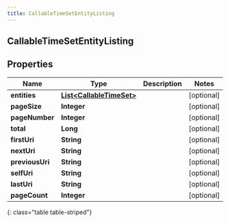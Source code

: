 ```yaml
---
title: CallableTimeSetEntityListing
---
```

## CallableTimeSetEntityListing


## Properties

| Name | Type | Description | Notes |
| ------------ | ------------- | ------------- | ------------- |
| **entities** | <!----><!---->[**List&lt;CallableTimeSet&gt;**](CallableTimeSet.html)<!----> |  |  [optional] |
| **pageSize** | <!----><!---->**Integer**<!----> |  |  [optional] |
| **pageNumber** | <!----><!---->**Integer**<!----> |  |  [optional] |
| **total** | <!----><!---->**Long**<!----> |  |  [optional] |
| **firstUri** | <!----><!---->**String**<!----> |  |  [optional] |
| **nextUri** | <!----><!---->**String**<!----> |  |  [optional] |
| **previousUri** | <!----><!---->**String**<!----> |  |  [optional] |
| **selfUri** | <!----><!---->**String**<!----> |  |  [optional] |
| **lastUri** | <!----><!---->**String**<!----> |  |  [optional] |
| **pageCount** | <!----><!---->**Integer**<!----> |  |  [optional] |
{: class="table table-striped"}



